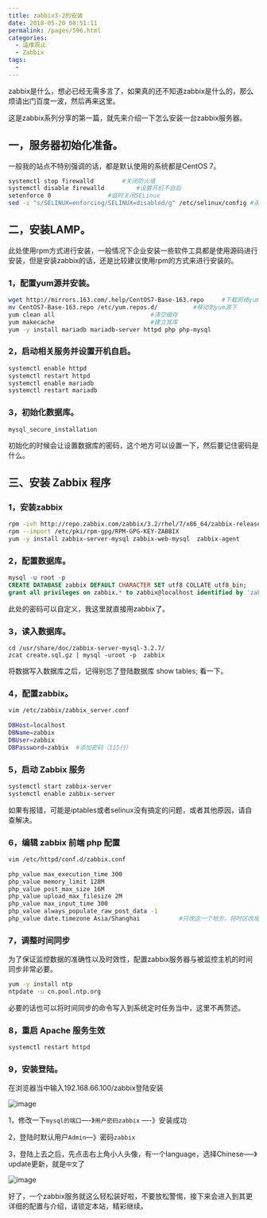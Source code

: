 ```yaml
---
title: zabbix3-2的安装
date: 2018-05-20 08:51:11
permalink: /pages/596.html
categories:
  - 运维观止
  - Zabbix
tags:
  - 
---
```


zabbix是什么，想必已经无需多言了，如果真的还不知道zabbix是什么的，那么烦请出门百度一波，然后再来这里。

这是zabbix系列分享的第一篇，就先来介绍一下怎么安装一台zabbix服务器。

## 一，服务器初始化准备。

一般我的站点不特别强调的话，都是默认使用的系统都是CentOS 7。

```sh
systemctl stop firewalld		#关闭防火墙
systemctl disable firewalld	        #设置开机不自启
setenforce 0				#临时关闭SELinux
sed -i "s/SELINUX=enforcing/SELINUX=disabled/g" /etc/selinux/config	#永久关闭SELinux
```

## 二，安装LAMP。

此处使用rpm方式进行安装，一般情况下企业安装一些软件工具都是使用源码进行安装，但是安装zabbix的话，还是比较建议使用rpm的方式来进行安装的。

### 1，配置yum源并安装。

```sh
wget http://mirrors.163.com/.help/CentOS7-Base-163.repo		#下载网络yum源
mv CentOS7-Base-163.repo /etc/yum.repos.d/			#移动到yum源下
yum clean all							#清空缓存
yum makecache							#建立其库
yum -y install mariadb mariadb-server httpd php php-mysql 
```

### 2，启动相关服务并设置开机自启。

```sh
systemctl enable httpd
systemctl restart httpd
systemctl enable mariadb
systemctl restart mariadb
```

### 3，初始化数据库。

```
mysql_secure_installation
```

初始化的时候会让设置数据库的密码，这个地方可以设置一下，然后要记住密码是什么。

## 三、安装 Zabbix 程序

### 1，安装zabbix

```sh
rpm -ivh http://repo.zabbix.com/zabbix/3.2/rhel/7/x86_64/zabbix-release-3.2-1.el7.noarch.rpm       
rpm --import /etc/pki/rpm-gpg/RPM-GPG-KEY-ZABBIX  
yum -y install zabbix-server-mysql zabbix-web-mysql  zabbix-agent  
```

### 2，配置数据库。

```sql
mysql -u root -p
CREATE DATABASE zabbix DEFAULT CHARACTER SET utf8 COLLATE utf8_bin;
grant all privileges on zabbix.* to zabbix@localhost identified by 'zabbix'; 
```

此处的密码可以自定义，我这里就直接用zabbix了。

### 3，读入数据库。

```
cd /usr/share/doc/zabbix-server-mysql-3.2.7/
zcat create.sql.gz | mysql -uroot -p  zabbix
```

将数据写入数据库之后，记得别忘了登陆数据库 show tables; 看一下。

### 4，配置zabbix。

```sh
vim /etc/zabbix/zabbix_server.conf
		
DBHost=localhost
DBName=zabbix
DBUser=zabbix
DBPassword=zabbix  #添加密码（115行）
```

### 5，启动 Zabbix 服务

```sh
systemctl start zabbix-server
systemctl enable zabbix-server
```

如果有报错，可能是iptables或者selinux没有搞定的问题，或者其他原因，请自查解决。

### 6，编辑 zabbix 前端 php 配置

```sh
vim /etc/httpd/conf.d/zabbix.conf
			
php_value max_execution_time 300
php_value memory_limit 128M
php_value post_max_size 16M
php_value upload_max_filesize 2M
php_value max_input_time 300
php_value always_populate_raw_post_data -1
php_value date.timezone Asia/Shanghai           #只改这一个地方，将时区改成上海
```

### 7，调整时间同步

为了保证监控数据的准确性以及时效性，配置zabbix服务器与被监控主机的时间同步非常必要。

```sh
yum -y install ntp 
ntpdate -u cn.pool.ntp.org
```

必要的话也可以将时间同步的命令写入到系统定时任务当中，这里不再赘述。

### 8，重启 Apache 服务生效

```sh
systemctl restart httpd
```

### 9，安装登陆。

在浏览器当中输入192.168.66.100/zabbix登陆安装

![image](http://t.eryajf.net/imgs/2021/09/e642a0ce06f759fd.jpg)

1，修改一下`mysql的端口`—-》`用户密码zabbix` —-》安装成功

2，登陆时默认用户`Admin`—》密码`zabbix`

3，登陆上去之后，先点击右上角小人头像，有一个language，选择Chinese—–》update更新，就是`中文`了

![image](http://t.eryajf.net/imgs/2021/09/7deecacbfd54ff6e.jpg)

好了，一个zabbix服务就这么轻松装好啦，不要放松警惕，接下来会进入到其更详细的配置与介绍，请锁定本站，精彩继续。
